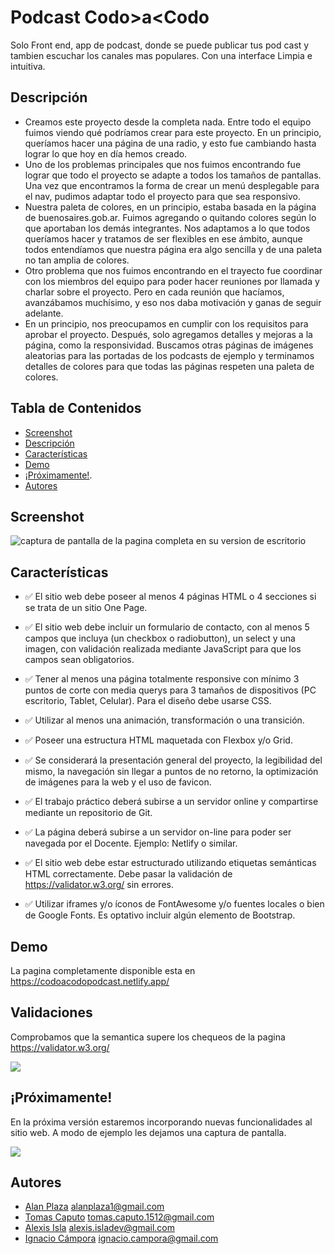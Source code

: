 # Podcast Codo>a<Codo

Solo Front end, app de podcast, donde se puede publicar tus pod cast y tambien escuchar los canales mas populares. Con una interface Limpia e intuitiva. 

## Descripción

- Creamos este proyecto desde la completa nada. Entre todo el equipo fuimos viendo qué podríamos crear para este proyecto. En un principio, queríamos hacer una página de una radio, y esto fue cambiando hasta lograr lo que hoy en día hemos creado.
- Uno de los problemas principales que nos fuimos encontrando fue lograr que todo el proyecto se adapte a todos los tamaños de pantallas. Una vez que encontramos la forma de crear un menú desplegable para el nav, pudimos adaptar todo el proyecto para que sea responsivo.
- Nuestra paleta de colores, en un principio, estaba basada en la página de buenosaires.gob.ar. Fuimos agregando o quitando colores según lo que aportaban los demás integrantes. Nos adaptamos a lo que todos queríamos hacer y tratamos de ser flexibles en ese ámbito, aunque todos entendíamos que nuestra página era algo sencilla y de una paleta no tan amplia de colores.
- Otro problema que nos fuimos encontrando en el trayecto fue coordinar con los miembros del equipo para poder hacer reuniones por llamada y charlar sobre el proyecto. Pero en cada reunión que hacíamos, avanzábamos muchísimo, y eso nos daba motivación y ganas de seguir adelante.
- En un principio, nos preocupamos en cumplir con los requisitos para aprobar el proyecto. Después, solo agregamos detalles y mejoras a la página, como la responsividad. Buscamos otras páginas de imágenes aleatorias para las portadas de los podcasts de ejemplo y terminamos detalles de colores para que todas las páginas respeten una paleta de colores.

## Tabla de Contenidos

- [Screenshot](#screenshot)
- [Descripción](#descripción)
- [Características](#caracteristicas)
- [Demo](#demo)
- [¡Próximamente!](#proximamente).
- [Autores](#autores)


## Screenshot

![captura de pantalla de la pagina completa en su version de escritorio](https://i.imgur.com/lJccqX6.png)


## Características

- ✅ El sitio web debe poseer al menos 4 páginas HTML o 4 secciones si se trata de un sitio One Page.

- ✅ El sitio web debe incluir un formulario de contacto, con al menos 5 campos que incluya (un checkbox o radiobutton), un select y una imagen, con validación realizada mediante JavaScript para que los campos sean obligatorios.

- ✅ Tener al menos una página totalmente responsive con mínimo 3 puntos de corte con media querys para 3 tamaños de dispositivos (PC escritorio, Tablet, Celular). Para el diseño debe usarse CSS.

- ✅ Utilizar al menos una animación, transformación o una transición.

- ✅ Poseer una estructura HTML maquetada con Flexbox y/o Grid.

- ✅ Se considerará la presentación general del proyecto, la legibilidad del mismo, la navegación sin llegar a puntos de no retorno, la optimización de imágenes para la web y el uso de favicon.

- ✅ El trabajo práctico deberá subirse a un servidor online y compartirse mediante un repositorio de Git.

- ✅ La página deberá subirse a un servidor on-line para poder ser navegada por el Docente. Ejemplo: Netlify o similar.

- ✅ El sitio web debe estar estructurado utilizando etiquetas semánticas HTML correctamente. Debe pasar la validación de https://validator.w3.org/ sin errores.

- ✅ Utilizar iframes y/o íconos de FontAwesome y/o fuentes locales o bien de Google Fonts. Es optativo incluir algún elemento de Bootstrap.

## Demo

La pagina completamente disponible esta en https://codoacodopodcast.netlify.app/


## Validaciones

Comprobamos que la semantica supere los chequeos de la pagina https://validator.w3.org/


![](https://i.imgur.com/qrXiKiJ.png)

## ¡Próximamente!

En la próxima versión estaremos incorporando nuevas funcionalidades al sitio web. A modo de ejemplo les dejamos una captura de pantalla.

![](https://i.imgur.com/1ArsJlz.png)

## Autores

- [Alan Plaza](https://github.com/1pome) alanplaza1@gmail.com
- [Tomas Caputo](https://github.com/Escalion12) tomas.caputo.1512@gmail.com
- [Alexis Isla](https://github.com/AILexisIsla) alexis.isladev@gmail.com
- [Ignacio Cámpora](https://github.com/ignaciocampora) ignacio.campora@gmail.com

